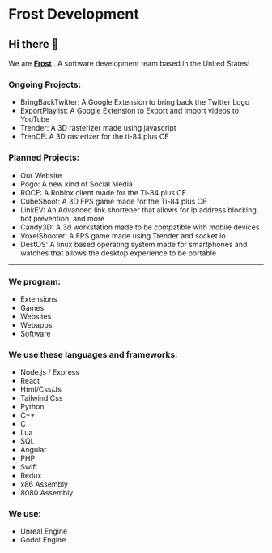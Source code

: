 # Frost Development
## Hi there 👋
We are [**Frost**](https://frostco.repl.co) . A software development team based in the United States!
### Ongoing Projects: 
* BringBackTwitter: A Google Extension to bring back the Twitter Logo
* ExportPlaylist: A Google Extension to Export and Import videos to YouTube
* Trender: A 3D rasterizer made using javascript
* TrenCE: A 3D rasterizer for the ti-84 plus CE
### Planned Projects:
* Our Website
* Pogo: A new kind of Social Media
* ROCE: A Roblox client made for the Ti-84 plus CE
* CubeShoot: A 3D FPS game made for the Ti-84 plus CE
* LinkEV: An Advanced link shortener that allows for ip address blocking, bot prevention, and more
* Candy3D: A 3d workstation made to be compatible with mobile devices
* VoxelShooter: A FPS game made using Trender and socket.io
* DestOS: A linux based operating system made for smartphones and watches that allows the desktop experience to be portable
---
### We program:
* Extensions
* Games
* Websites
* Webapps
* Software
### We use these languages and frameworks:
* Node.js / Express
* React
* Html/Css/Js
* Tailwind Css
* Python
* C++
* C
* Lua
* SQL
* Angular
* PHP
* Swift
* Redux
* x86 Assembly
* 8080 Assembly
### We use:
* Unreal Engine
* Godot Engine
